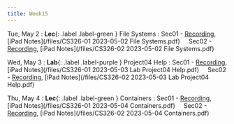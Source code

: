 ```yaml
---
title: Week15
---
```


Tue, May 2
: **Lec**{: .label .label-green } File Systems
: Sec01 - [Recording](https://usfca.zoom.us/rec/share/9E3cgj4pnK4YLpJFerS5oApHBN-Ez72W5c6dLRTrj9GJVkU2iaZo6ZWVOA1R6cwB.vFReckkbDKKnnF7c?startTime=1683039810000),
          [iPad Notes](/files/CS326-01 2023-05-02 File Systems.pdf)
&nbsp; &nbsp;
Sec02 - [Recording](https://usfca.zoom.us/rec/share/dzSlAzD_qKy1rxh2Ng8rRlLnniY8f1zd3xvaJtsBWMoTTGpZLKdKBOds6E2nSSDs.ixJxO62S-nIjAv1_?startTime=1683063519000),
        [iPad Notes](/files/CS326-02 2023-05-02 File Systems.pdf)

Wed, May 3
: **Lab**{: .label .label-purple } Project04 Help
: Sec01 - [Recording](https://usfca.zoom.us/rec/share/sUifevCnVpArv7cVceAozOvCk3RGXfu4BZmytWUCGOLjQmBzZD95t0z1d__yqUmM.27qwbrF2nGb26jQW?startTime=1683158007000),
          [iPad Notes](/files/CS326-01 2023-05-03 Lab Project04 Help.pdf)
&nbsp; &nbsp;
Sec02 - [Recording](https://usfca.zoom.us/rec/share/PDrJoV6ZCGSKfdfTsrhlDM6iMDhbVbaUhfoOa0NF7hw0UyBKm7fz7wHKCcGdyHdw.is4cOFcutCAQcIo6?startTime=1683163800000),
        [iPad Notes](/files/CS326-02 2023-05-03 Lab Project04 Help.pdf)

Thu, May 4
: **Lec**{: .label .label-green } Containers
: Sec01 - [Recording](https://usfca.zoom.us/rec/share/Att9Q2s-VvCR_ZH0y0MeyOtq_JHrtBJAqB7pZREcD0VTGsV2H4r1Y-Va8L6J0pSa.HsSz5A002yDYxGrM?startTime=1683213003000),
          [iPad Notes](/files/CS326-01 2023-05-04 Containers.pdf)
&nbsp; &nbsp;
Sec02 - [Recording](https://usfca.zoom.us/rec/share/CKKsoUSBuF3KzbcJ5vy1KJkCDI0VVxMI23m-0O7AsNroVshAlcj5lkywDFBE0svG.SMVsu3EtlxR4XhuD?startTime=1683236462000),
        [iPad Notes](/files/CS326-02 2023-05-04 Containers.pdf)

